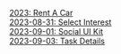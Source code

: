 [2023: Rent A Car](https://www.icodethis.com/_next/image?url=%2Fimages%2Fprojects%2Frent_a_car.png&w=3840&q=75)  
[2023-08-31: Select Interest](https://www.icodethis.com/_next/image?url=%2Fimages%2Fprojects%2Fselect_interest.png&w=3840&q=75)  
[2023-09-01: Social UI Kit](https://www.icodethis.com/_next/image?url=%2Fimages%2Fprojects%2Fsocial_ui_kit.png&w=3840&q=75)  
[2023-09-03: Task Details](https://www.icodethis.com/_next/image?url=%2Fimages%2Fprojects%2Ftask_details.jpg&w=3840&q=75)  
